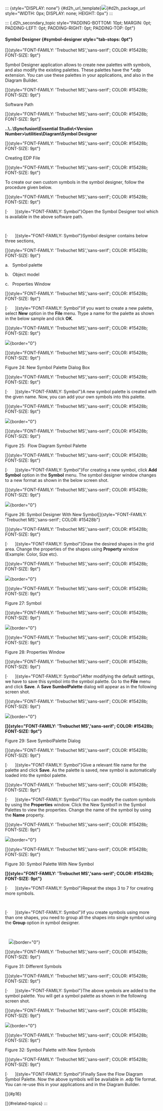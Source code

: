 ::: {style="DISPLAY: none"}
[](ms-xhelp:///?Id=d2h_url_template){#d2h_url_template}![](!package_url!){#d2h_package_url style="WIDTH: 0px; DISPLAY: none; HEIGHT: 0px"}
:::

::: {.d2h_secondary_topic style="PADDING-BOTTOM: 10pt; MARGIN: 0pt; PADDING-LEFT: 0pt; PADDING-RIGHT: 0pt; PADDING-TOP: 0pt"}
#### Symbol Designer {#symbol-designer style="tab-stops: 0pt"}

[]{style="FONT-FAMILY: 'Trebuchet MS','sans-serif'; COLOR: #15428b; FONT-SIZE: 9pt"} 

Symbol Designer application allows to create new palettes with symbols, and also modify the existing palettes. These palettes have the \*.edp extension. You can use these palettes in your applications, and also in the Diagram Builder.

[]{style="FONT-FAMILY: 'Trebuchet MS','sans-serif'; COLOR: #15428b; FONT-SIZE: 9pt"} 

Software Path

[]{style="FONT-FAMILY: 'Trebuchet MS','sans-serif'; COLOR: #15428b; FONT-SIZE: 9pt"} 

**..\\..\\Syncfusion\\Essential Studio\\\<Version Number\>\\utilities\\Diagram\\Symbol Designer**

[]{style="FONT-FAMILY: 'Trebuchet MS','sans-serif'; COLOR: #15428b; FONT-SIZE: 9pt"} 

Creating EDP File

[]{style="FONT-FAMILY: 'Trebuchet MS','sans-serif'; COLOR: #15428b; FONT-SIZE: 9pt"} 

To create our own custom symbols in the symbol designer, follow the procedure given below.

[]{style="FONT-FAMILY: 'Trebuchet MS','sans-serif'; COLOR: #15428b; FONT-SIZE: 9pt"} 

[·      ]{style="FONT-FAMILY: Symbol"}Open the Symbol Designer tool which is available in the above software path.

 

[·      ]{style="FONT-FAMILY: Symbol"}Symbol designer contains below three sections,

[]{style="FONT-FAMILY: 'Trebuchet MS','sans-serif'; COLOR: #15428b; FONT-SIZE: 9pt"} 

a.   Symbol palette

b.   Object model

c.   Properties Window

[]{style="FONT-FAMILY: 'Trebuchet MS','sans-serif'; COLOR: #15428b; FONT-SIZE: 9pt"} 

[·      ]{style="FONT-FAMILY: Symbol"}If you want to create a new palette, select **New** option in the **File** menu. Ttype a name for the palette as shown in the below sample and click **OK**.

[]{style="FONT-FAMILY: 'Trebuchet MS','sans-serif'; COLOR: #15428b; FONT-SIZE: 9pt"} 

![](ImagesExt/image87_26.jpg){border="0"}

[]{style="FONT-FAMILY: 'Trebuchet MS','sans-serif'; COLOR: #15428b; FONT-SIZE: 9pt"} 

Figure 24: New Symbol Palette Dialog Box

[]{style="FONT-FAMILY: 'Trebuchet MS','sans-serif'; COLOR: #15428b; FONT-SIZE: 9pt"} 

[·      ]{style="FONT-FAMILY: Symbol"}A new symbol palette is created with the given name. Now, you can add your own symbols into this palette.

[]{style="FONT-FAMILY: 'Trebuchet MS','sans-serif'; COLOR: #15428b; FONT-SIZE: 9pt"} 

![](ImagesExt/image87_27.jpg){border="0"}

[]{style="FONT-FAMILY: 'Trebuchet MS','sans-serif'; COLOR: #15428b; FONT-SIZE: 9pt"} 

Figure 25:  Flow Diagram Symbol Palette

[]{style="FONT-FAMILY: 'Trebuchet MS','sans-serif'; COLOR: #15428b; FONT-SIZE: 9pt"} 

[·      ]{style="FONT-FAMILY: Symbol"}For creating a new symbol, click **Add Symbol** option in the **Symbol** menu. The symbol designer window changes to a new format as shown in the below screen shot.

[]{style="FONT-FAMILY: 'Trebuchet MS','sans-serif'; COLOR: #15428b; FONT-SIZE: 9pt"} 

![](ImagesExt/image87_28.png){border="0"}

Figure 26: Symbol Designer With New Symbol[]{style="FONT-FAMILY: 'Trebuchet MS','sans-serif'; COLOR: #15428b"}

[]{style="FONT-FAMILY: 'Trebuchet MS','sans-serif'; COLOR: #15428b; FONT-SIZE: 9pt"} 

[·      ]{style="FONT-FAMILY: Symbol"}Draw the desired shapes in the grid area. Change the properties of the shapes using **Property** window (Example: Color, Size etc).

[]{style="FONT-FAMILY: 'Trebuchet MS','sans-serif'; COLOR: #15428b; FONT-SIZE: 9pt"} 

![](ImagesExt/image87_29.jpg){border="0"}

[]{style="FONT-FAMILY: 'Trebuchet MS','sans-serif'; COLOR: #15428b; FONT-SIZE: 9pt"} 

Figure 27: Symbol

[]{style="FONT-FAMILY: 'Trebuchet MS','sans-serif'; COLOR: #15428b; FONT-SIZE: 9pt"} 

![](ImagesExt/image87_30.jpg){border="0"}

[]{style="FONT-FAMILY: 'Trebuchet MS','sans-serif'; COLOR: #15428b; FONT-SIZE: 9pt"} 

Figure 28: Properties Window

[]{style="FONT-FAMILY: 'Trebuchet MS','sans-serif'; COLOR: #15428b; FONT-SIZE: 9pt"} 

[·      ]{style="FONT-FAMILY: Symbol"}After modifying the default settings, we have to save this symbol into the symbol palette. Go to the **File** menu and click **Save**. A **Save SumbolPalette** dialog will appear as in the following screen shot.

[]{style="FONT-FAMILY: 'Trebuchet MS','sans-serif'; COLOR: #15428b; FONT-SIZE: 9pt"} 

![](ImagesExt/image87_31.jpg){border="0"}

**[]{style="FONT-FAMILY: 'Trebuchet MS','sans-serif'; COLOR: #15428b; FONT-SIZE: 9pt"}** 

Figure 29: Save SymbolPalette Dialog

[]{style="FONT-FAMILY: 'Trebuchet MS','sans-serif'; COLOR: #15428b; FONT-SIZE: 9pt"} 

[·      ]{style="FONT-FAMILY: Symbol"}Give a relevant file name for the palette and click **Save**. As the palette is saved, new symbol is automatically loaded into the symbol palette.

[]{style="FONT-FAMILY: 'Trebuchet MS','sans-serif'; COLOR: #15428b; FONT-SIZE: 9pt"} 

[·      ]{style="FONT-FAMILY: Symbol"}You can modify the custom symbols by using the **Properties** window. Click the New Symbol1 in the Symbol Palettes to view the properties. Change the name of the symbol by using the **Name** property.

[]{style="FONT-FAMILY: 'Trebuchet MS','sans-serif'; COLOR: #15428b; FONT-SIZE: 9pt"} 

![](ImagesExt/image87_32.jpg){border="0"}

[]{style="FONT-FAMILY: 'Trebuchet MS','sans-serif'; COLOR: #15428b; FONT-SIZE: 9pt"} 

Figure 30: Symbol Palette With New Symbol

**[]{style="FONT-FAMILY: 'Trebuchet MS','sans-serif'; COLOR: #15428b; FONT-SIZE: 9pt"}** 

[·      ]{style="FONT-FAMILY: Symbol"}Repeat the steps 3 to 7 for creating more symbols.

 

[·      ]{style="FONT-FAMILY: Symbol"}If you create symbols using more than one shapes, you need to group all the shapes into single symbol using the **Group** option in symbol designer.

 

   ![](ImagesExt/image87_33.png){border="0"} 

[]{style="FONT-FAMILY: 'Trebuchet MS','sans-serif'; COLOR: #15428b; FONT-SIZE: 9pt"} 

Figure 31: Different Symbols

[]{style="FONT-FAMILY: 'Trebuchet MS','sans-serif'; COLOR: #15428b; FONT-SIZE: 9pt"} 

[·      ]{style="FONT-FAMILY: Symbol"}The above symbols are added to the symbol palette. You will get a symbol palette as shown in the following screen shot.

[]{style="FONT-FAMILY: 'Trebuchet MS','sans-serif'; COLOR: #15428b; FONT-SIZE: 9pt"} 

![](ImagesExt/image87_34.jpg){border="0"}

[]{style="FONT-FAMILY: 'Trebuchet MS','sans-serif'; COLOR: #15428b; FONT-SIZE: 9pt"} 

Figure 32: Symbol Palette with New Symbols

[]{style="FONT-FAMILY: 'Trebuchet MS','sans-serif'; COLOR: #15428b; FONT-SIZE: 9pt"} 

[·      ]{style="FONT-FAMILY: Symbol"}Finally Save the Flow Diagram Symbol Palette. Now the above symbols will be available in .edp file format. You can re-use this in your applications and in the Diagram Builder.

[]{#p16} 

[]{#related-topics}
:::
